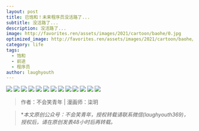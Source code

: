 ```yaml
---
layout: post
title: 已饱和！未来程序员没活路了...
subtitle: 没活路了...
description: 没活路了...
image: http://favorites.ren/assets/images/2021/cartoon/baohe/0.jpg
optimized_image: http://favorites.ren/assets/images/2021/cartoon/baohe/0.jpg
category: life
tags:
  - 饱和
  - 前途
  - 程序员
author: laughyouth
---
```


![](http://favorites.ren/assets/images/2021/cartoon/baohe/640.jpg)
![](http://favorites.ren/assets/images/2021/cartoon/baohe/640-1.jpg)
![](http://favorites.ren/assets/images/2021/cartoon/baohe/640-2.jpg)
![](http://favorites.ren/assets/images/2021/cartoon/baohe/640-3.jpg)
![](http://favorites.ren/assets/images/2021/cartoon/baohe/640-4.jpg)
![](http://favorites.ren/assets/images/2021/cartoon/baohe/640-5.jpg)
![](http://favorites.ren/assets/images/2021/cartoon/baohe/640-6.jpg)
![](http://favorites.ren/assets/images/2021/cartoon/baohe/640-7.jpg)
![](http://favorites.ren/assets/images/2021/cartoon/baohe/640-8.jpg)
![](http://favorites.ren/assets/images/2021/cartoon/baohe/640-9.jpg)
![](http://favorites.ren/assets/images/2021/cartoon/baohe/640-10.jpg)
![](http://favorites.ren/assets/images/2021/cartoon/baohe/640-11.jpg)
![](http://favorites.ren/assets/images/2021/cartoon/baohe/640-12.jpg)



>作者：不会笑青年 | 漫画师：柒玥

>**本文原创公众号：不会笑青年，授权转载请联系微信(laughyouth369)，授权后，请在原创发表48小时后再转载。*